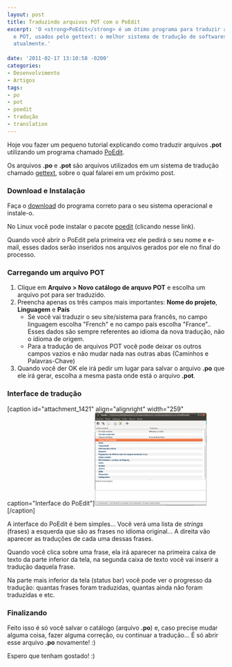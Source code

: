 ```yaml
---
layout: post
title: Traduzindo arquivos POT com o PoEdit
excerpt: 'O <strong>PoEdit</strong> é um ótimo programa para traduzir arquivos PO
  e POT, usados pelo gettext: o melhor sistema de tradução de softwares, sites e sistemas
  atualmente.'

date: '2011-02-17 13:10:58 -0200'
categories:
- Desenvolvimento
- Artigos
tags:
- po
- pot
- poedit
- tradução
- translation
---
```

<p>Hoje vou fazer um pequeno tutorial explicando como traduzir arquivos <strong>.pot</strong> utilizando um programa chamado <a href="http://www.poedit.net/">PoEdit</a>.</p>
<p>Os arquivos <strong>.po</strong> e <strong>.pot</strong> são arquivos utilizados em um sistema de tradução chamado <a href="http://en.wikipedia.org/wiki/GNU_gettext">gettext</a>, sobre o qual falarei em um próximo post.</p>
<h3>Download e Instalação</h3>
<p>Faça o <a href="http://www.poedit.net/download.php">download</a> do programa correto para o seu sistema operacional e instale-o.</p>
<p>No Linux você pode instalar o pacote <a href="apt:poedit">poedit</a> (clicando nesse link).</p>
<p>Quando você abrir o PoEdit pela primeira vez ele pedirá o seu nome e e-mail, esses dados serão inseridos nos arquivos gerados por ele no final do processo.</p>
<h3>Carregando um arquivo POT</h3>
<ol>
<li>Clique em <strong>Arquivo &gt; Novo catálogo de arquvo POT</strong> e escolha um arquivo pot para ser traduzido.</li>
<li>Preencha apenas os três campos mais importantes: <strong>Nome do projeto</strong>, <strong>Linguagem</strong> e <strong>País</strong>
<ul>
<li>Se você vai traduzir o seu site/sistema para francês, no campo linguagem escolha "French" e no campo país escolha "France".. Esses dados são sempre referentes ao idioma da nova tradução, não o idioma de origem.</li>
<li>Para a tradução de arquivos POT você pode deixar os outros campos vazios e não mudar nada nas outras abas (Caminhos e Palavras-Chave)</li>
</ul>
</li>
<li>Quando você der OK ele irá pedir um lugar para salvar o arquivo <strong>.po</strong> que ele irá gerar, escolha a mesma pasta onde está o arquivo <strong>.pot</strong>.</li>
</ol>
<h3>Interface de tradução</h3>
<p>[caption id="attachment_1421" align="alignright" width="259" caption="Interface do PoEdit"]<a href="/assets/uploads/2011/02/poedit.png"><img class="size-medium wp-image-1421" title="PoEdit" src="/assets/uploads/2011/02/poedit.png" alt="" width="259" /></a>[/caption]</p>
<p>A interface do PoEdit é bem simples... Você verá uma lista de <em>strings</em> (frases) a esquerda que são as frases no idioma original... A direita vão aparecer as traduções de cada uma dessas frases.</p>
<p>Quando você clica sobre uma frase, ela irá aparecer na primeira caixa de texto da parte inferior da tela, na segunda caixa de texto você vai inserir a tradução daquela frase.</p>
<p>Na parte mais inferior da tela (status bar) você pode ver o progresso da tradução: quantas frases foram traduzidas, quantas ainda não foram traduzidas e etc.</p>
<h3>Finalizando</h3>
<p>Feito isso é só você salvar o catálogo (arquivo <strong>.po</strong>) e, caso precise mudar alguma coisa, fazer alguma correção, ou continuar a tradução... É só abrir esse arquivo <strong>.po</strong> novamente! :)</p>
<p>Espero que tenham gostado! :)</p>

